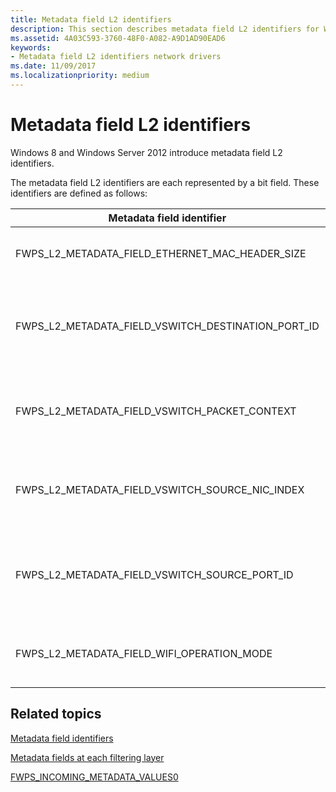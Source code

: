 ```yaml
---
title: Metadata field L2 identifiers
description: This section describes metadata field L2 identifiers for Windows Filtering Platform callout drivers.
ms.assetid: 4A03C593-3760-48F0-A082-A9D1AD90EAD6
keywords:
- Metadata field L2 identifiers network drivers
ms.date: 11/09/2017
ms.localizationpriority: medium
---
```


# Metadata field L2 identifiers

Windows 8 and Windows Server 2012 introduce metadata field L2 identifiers.

The metadata field L2 identifiers are each represented by a bit field. These identifiers are defined as follows:

| Metadata field identifier | Description |
| --- | --- |
| FWPS_L2_METADATA_FIELD_ETHERNET_MAC_HEADER_SIZE | The size, in bytes, of the MAC header. |
| FWPS_L2_METADATA_FIELD_VSWITCH_DESTINATION_PORT_ID | The identifier for the destination port on the virtual switch. |
| FWPS_L2_METADATA_FIELD_VSWITCH_PACKET_CONTEXT | A **HANDLE** to the virtual switch packet context. |
| FWPS_L2_METADATA_FIELD_VSWITCH_SOURCE_NIC_INDEX | The index for the source NIC on the virtual switch. |
| FWPS_L2_METADATA_FIELD_VSWITCH_SOURCE_PORT_ID | The identifier for the source port on the virtual switch. |
| FWPS_L2_METADATA_FIELD_WIFI_OPERATION_MODE | The current Native 802.11 operation mode. |

## Related topics

[Metadata field identifiers](metadata-field-identifiers.md)

[Metadata fields at each filtering layer](metadata-fields-at-each-filtering-layer.md)

[FWPS_INCOMING_METADATA_VALUES0](/windows-hardware/drivers/ddi/fwpsk/ns-fwpsk-fwps_incoming_metadata_values0_)